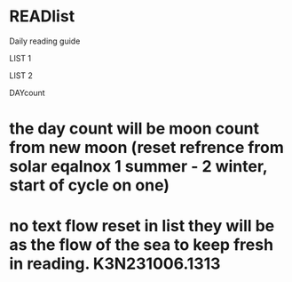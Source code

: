 # READlist
Daily reading guide<p>
LIST 1<p>
LIST 2<p>
DAYcount<p>
# the day count will be moon count from new moon (reset refrence from solar eqalnox 1 summer - 2 winter, start of cycle on one)
# no text flow reset in list they will be as the flow of the sea to keep fresh in reading. K3N231006.1313
